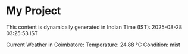 # My Project

This content is dynamically generated in Indian Time (IST): 2025-08-28 03:25:53 IST


Current Weather in Coimbatore:
Temperature: 24.88 °C
Condition: mist
